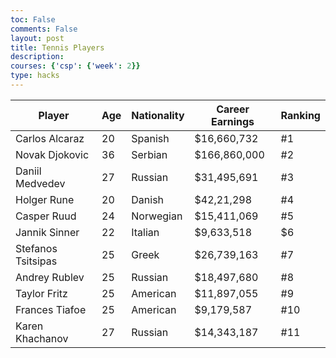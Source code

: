 ```yaml
---
toc: False
comments: False
layout: post
title: Tennis Players
description:
courses: {'csp': {'week': 2}}
type: hacks
---
```


<!-- Head contains information to Support the Document -->
<head>
    <!-- load jQuery and DataTables output style and scripts -->
    <link rel="stylesheet" type="text/css" href="https://cdn.datatables.net/1.13.4/css/jquery.dataTables.min.css">
    <script type="text/javascript" language="javascript" src="https://code.jquery.com/jquery-3.6.0.min.js"></script>
    <script>var define = null;</script>
    <script type="text/javascript" language="javascript" src="https://cdn.datatables.net/1.13.4/js/jquery.dataTables.min.js"></script>
</head>

<!-- Body contains the contents of the Document -->
<body>
    <table id="demo" class="table">
        <thead>
            <tr>
                <th>Player</th>
                <th>Age</th>
                <th>Nationality</th>
                <th>Career Earnings</th>
                <th>Ranking</th>
            </tr>
        </thead>
        <tbody>
            <tr>
                <td>Carlos Alcaraz</td>
                <td>20</td>
                <td>Spanish</td>
                <td>$16,660,732</td>
                <td>#1</td>
            </tr>
            <tr>
                <td>Novak Djokovic</td>
                <td>36</td>
                <td>Serbian</td>
                <td>$166,860,000</td>
                <td>#2</td>
            </tr>
            <tr>
                <td>Daniil Medvedev</td>
                <td>27</td>
                <td>Russian</td>
                <td>$31,495,691</td>
                <td>#3</td>
            </tr>
            <tr>
                <td>Holger Rune</td>
                <td>20</td>
                <td>Danish</td>
                <td>$42,21,298</td>
                <td>#4</td>
            </tr>
            <tr>
                <td>Casper Ruud</td>
                <td>24</td>
                <td>Norwegian</td>
                <td>$15,411,069</td>
                <td>#5</td>
            </tr>
            <tr>
                <td>Jannik Sinner</td>
                <td>22</td>
                <td>Italian</td>
                <td>$9,633,518</td>
                <td>$6</td>
            </tr>
            <tr>
                <td>Stefanos Tsitsipas</td>
                <td>25</td>
                <td>Greek</td>
                <td>$26,739,163</td>
                <td>#7</td>
            </tr>
            <tr>
                <td>Andrey Rublev</td>
                <td>25</td>
                <td>Russian</td>
                <td>$18,497,680</td>
                <td>#8</td>
            </tr>
            <tr>
                <td>Taylor Fritz</td>
                <td>25</td>
                <td>American</td>
                <td>$11,897,055</td>
                <td>#9</td>
            </tr>
            <tr>
                <td>Frances Tiafoe</td>
                <td>25</td>
                <td>American</td>
                <td>$9,179,587</td>
                <td>#10</td>
            </tr>
            <tr>
                <td>Karen Khachanov</td>
                <td>27</td>
                <td>Russian</td>
                <td>$14,343,187</td>
                <td>#11</td>
            </tr>
        </tbody>
    </table>
</body>

<!-- Script is used to embed executable code -->
<script>
    $("#demo").DataTable();
</script>